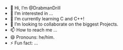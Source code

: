 - 👋 Hi, I’m @DrabmanDrill
- 👀 I’m interested in ...
- 🌱 I’m currently learning C and C++!
- 💞️ I’m looking to collaborate on the biggest Projects.
- 📫 How to reach me ...
- 😄 Pronouns: he/him.
- ⚡ Fun fact: ...

<!---
DrabmanDrill/DrabmanDrill is a ✨ special ✨ repository because its `README.md` (this file) appears on your GitHub profile.
You can click the Preview link to take a look at your changes.
--->
